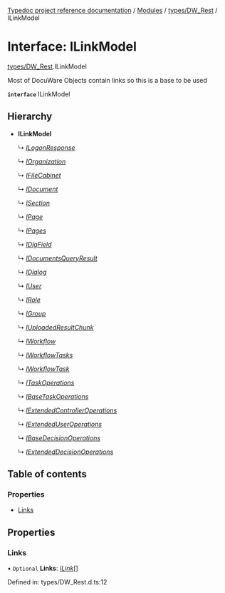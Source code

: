 [Typedoc project reference documentation](../README.md) / [Modules](../modules.md) / [types/DW_Rest](../modules/types_dw_rest.md) / ILinkModel

# Interface: ILinkModel

[types/DW_Rest](../modules/types_dw_rest.md).ILinkModel

Most of DocuWare Objects contain links
so this is a base to be used

**`interface`** ILinkModel

## Hierarchy

* **ILinkModel**

  ↳ [*ILogonResponse*](types_dw_rest.ilogonresponse.md)

  ↳ [*IOrganization*](types_dw_rest.iorganization.md)

  ↳ [*IFileCabinet*](types_dw_rest.ifilecabinet.md)

  ↳ [*IDocument*](types_dw_rest.idocument.md)

  ↳ [*ISection*](types_dw_rest.isection.md)

  ↳ [*IPage*](types_dw_rest.ipage.md)

  ↳ [*IPages*](types_dw_rest.ipages.md)

  ↳ [*IDlgField*](types_dw_rest.idlgfield.md)

  ↳ [*IDocumentsQueryResult*](types_dw_rest.idocumentsqueryresult.md)

  ↳ [*IDialog*](types_dw_rest.idialog.md)

  ↳ [*IUser*](types_dw_rest.iuser.md)

  ↳ [*IRole*](types_dw_rest.irole.md)

  ↳ [*IGroup*](types_dw_rest.igroup.md)

  ↳ [*IUploadedResultChunk*](types_dw_rest.iuploadedresultchunk.md)

  ↳ [*IWorkflow*](types_dw_rest.iworkflow.md)

  ↳ [*IWorkflowTasks*](types_dw_rest.iworkflowtasks.md)

  ↳ [*IWorkflowTask*](types_dw_rest.iworkflowtask.md)

  ↳ [*ITaskOperations*](types_dw_rest.itaskoperations.md)

  ↳ [*IBaseTaskOperations*](types_dw_rest.ibasetaskoperations.md)

  ↳ [*IExtendedControllerOperations*](types_dw_rest.iextendedcontrolleroperations.md)

  ↳ [*IExtendedUserOperations*](types_dw_rest.iextendeduseroperations.md)

  ↳ [*IBaseDecisionOperations*](types_dw_rest.ibasedecisionoperations.md)

  ↳ [*IExtendedDecisionOperations*](types_dw_rest.iextendeddecisionoperations.md)

## Table of contents

### Properties

- [Links](types_dw_rest.ilinkmodel.md#links)

## Properties

### Links

• `Optional` **Links**: [*ILink*](types_dw_rest.ilink.md)[]

Defined in: types/DW_Rest.d.ts:12
